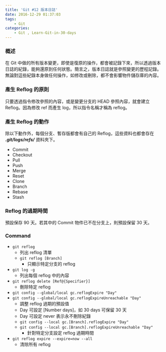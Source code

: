 ```yaml
---
title: 'Git #12 版本日誌'
date: 2016-12-29 01:37:03
tags: 
    - Git
categories:
    - Git , Learn-Git-in-30-days
---
```

### 概述
在 Git 中做的所有版本變更，即使是復原的操作，都會被記錄下來，所以透過版本日誌的紀錄，能夠還原到任何狀態。簡言之，版本日誌就是參照變更的歷程記錄。無論對這些紀錄本身做任何操作，如修改或刪除，都不會影響物件儲存庫的內容。

<!-- more -->

### 產生 Reflog 的原則
只要透過指令修改參照的內容，或是變更分支的 HEAD 參照內容，就會建立 Reflog。因為修改 ref 而產生 log，所以指令名稱才稱為 reflog。


### 產生 Reflog 的動作
除以下動作外，每個分支、暫存版都會有自己的 Reflog，這些資料也都會存在 ***.git/logs/refs/*** 資料夾下。
- Commit
- Checkout
- Pull
- Push
- Merge
- Reset
- Clone
- Branch
- Rebase
- Stash


### Reflog 的過期時間
預設保存 90 天。若其中的 Commit 物件已不在分支上，則預設保留 30 天。


### Command
 - `git reflog`
    - 列出 reflog 清單
    - `git reflog [Branch]`
        - 只顯示特定分支的 reflog
 - `git log -g`
    - 列出每個 reflog 中的內容
 - `git reflog delete [Ref@{Specifier}]`
    - 刪除特定 reflog
 - `git config --global/local gc.reflogExpire "Day"`
 - `git config --global/local gc.reflogExpireUnreachable "Day"`
    - 調整 reflog 過期的預設值
    - Day 可設定 [Number days]，如 30 days 可保留 30 天
    - Day 可設定 never 表示永不刪除紀錄
    - `git config --local gc.[Branch].reflogExpire "Day"`
    - `git config --local gc.[Branch].reflogExpireUnreachable "Day"`
        - 針對特定分支設定 reflog 過期時間
 - `git reflog expire --expire=now --all`
    -  清除所有 reflog